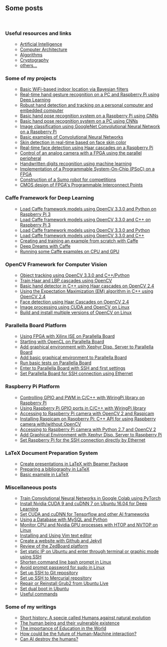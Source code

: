 <h2>Some posts</h2>
<br/>
<!-- ----------------------------------------------------------------------------------------------- -->
<!-- ----------------------------------------------------------------------------------------------- -->
<h3>Useful resources and links</h3>
<ul>
<ul>
<li><a href="/posts/information/artificial-intelligence/page.html">Artificial Intelligence</a></li>
<li><a href="/posts/information/computer-architecture/page.html">Computer Architecture</a></li>
<li><a href="/posts/information/algorithms/page.html">Algorithms</a></li>
<li><a href="/posts/information/cryptography/page.html">Cryptography</a></li>
<li><a href="/posts/information/others/page.html">others...</a></li>
</ul>
</ul>
<!-- ----------------------------------------------------------------------------------------------- -->
<!-- ----------------------------------------------------------------------------------------------- -->
<h3>Some of my projects</h3>
<ul>
<ul>
<li><a href="/posts/projects/basic-wifi-based-indoor-location-via-bayesian-filters/page.html">Basic WiFi-based indoor location via Bayesian filters</a></li>
<li><a href="/posts/projects/real-time-hand-gesture-recognition-on-a-pc-and-raspberry-pi-using-deep-learning/page.html">Real-time hand gesture recognition on a PC and Raspberry Pi using Deep Learning</a></li>
<li><a href="/posts/projects/robust-hand-detection-and-tracking-on-a-personal-computer-and-embedded-computer/page.html">Robust hand detection and tracking on a personal computer and embedded computer</a></li>
<li><a href="/posts/projects/basic-hand-pose-recognition-system-on-a-raspberry-pi-using-cnns/page.html">Basic hand pose recognition system on a Raspberry Pi using CNNs</a></li>
<li><a href="/posts/projects/basic-hand-pose-recognition-system-on-a-pc-using-cnns/page.html">Basic hand pose recognition system on a PC using CNNs</a></li>
<li><a href="/posts/projects/image-classification-using-googlenet-convolutional-neural-network-on-a-raspberry-pi/page.html">Image classification using GoogleNet Convolutional Neural Network on a Raspberry Pi</a></li>
<li><a href="/posts/projects/basic-examples-of-convolutional-neural-networks/page.html">Basic examples of Convolutional Neural Networks</a></li>
<li><a href="/posts/projects/skin-detection-in-real-time-based-on-face-skin-color/page.html">Skin detection in real-time based on face skin color</a></li>
<li><a href="/posts/projects/real-time-face-detection-using-haar-cascades-on-a-raspberry-pi/page.html">Real-time face detection using Haar cascades on a Raspberry Pi</a></li>
<li><a href="/posts/projects/control-of-an-analog-camera-with-a-fpga-using-the-parallel-peripheral/page.html">Control of an analog camera with a FPGA using the parallel peripheral</a></li>
<li><a href="/posts/projects/handwritten-digits-recognition-using-machine-learning/page.html">Handwritten digits recognition using machine learning</a></li>
<li><a href="/posts/projects/implementation-of-a-programmable-system-on-chip-on-a-fpga/page.html">Implementation of a Programmable System-On-Chip (PSoC) on a FPGA</a></li>
<li><a href="/posts/projects/construction-of-a-robot-sumo-for-competitions/page.html">Construction of a Sumo robot for competitions</a></li>
<li><a href="/posts/projects/cmos-design-of-fpgas-programmable-interconnect-points/page.html">CMOS design of FPGA's Programmable Interconnect Points</a></li>
</ul>
</ul>
<!-- ----------------------------------------------------------------------------------------------- -->
<!-- ----------------------------------------------------------------------------------------------- -->
<h3>Caffe Framework for Deep Learning</h3>
<ul>
<ul>
<li><a href="/posts/caffe/load_caffe_framework_models_using_opencv_3-3-0_and_python_on_raspberry_pi_3/page.html">Load Caffe framework models using OpenCV 3.3.0 and Python on Raspberry Pi 3</a></li>
<li><a href="/posts/caffe/load_caffe_framework_models_using_opencv_3-3-0_and_c++_on_raspberry_pi_3/page.html">Load Caffe framework models using OpenCV 3.3.0 and C++ on Raspberry Pi 3</a></li>
<li><a href="/posts/caffe/load_caffe_framework_models_using_opencv_3-3-0_and_python/page.html">Load Caffe framework models using OpenCV 3.3.0 and Python</a></li>
<li><a href="/posts/caffe/load_caffe_framework_models_using_opencv_3-3-0_and_cpp/page.html">Load Caffe framework models using OpenCV 3.3.0 and C++</a></li>
<li><a href="/posts/caffe/creating_and_training_an_example_from_scratch_with_caffe/page.html"> Creating and training an example from scratch with Caffe</a></li>
<li><a href="/posts/caffe/deep-dreams_with_Caffe/page.html"> Deep Dreams with Caffe</a></li>
<li><a href="/posts/caffe/running_some_caffe_examples_on_CPU_and_GPU/page.html"> Running some Caffe examples on CPU and GPU</a></li>
</ul>
</ul>
<!-- ----------------------------------------------------------------------------------------------- -->
<!-- ----------------------------------------------------------------------------------------------- -->
<h3>OpenCV Framework for Computer Vision</h3>
<ul>
<ul>
<li><a href="/posts/opencv/object_tracking_using_opencv_3-3-0_and_cpp_pyhon/page.html">Object tracking using OpenCV 3.3.0 and C++/Python</a></li>
<li><a href="/posts/opencv/train_haar_and_lbp_cascades_using_opencv/page.html">Train Haar and LBP cascades using OpenCV</a></li>
<li><a href="/posts/opencv/basic_hand_detector_in_cpp_using_haar_cascades_on_opencv_2-4/page.html">Basic hand detector in C++ using Haar cascades on OpenCV 2.4</a></li>
<li><a href="/posts/opencv/expectation-maximization_em_algorithm_in_cpp_using_opencv_2-4/page.html">Using the Expectation Maximization (EM) algorithm in C++ using OpenCV 2.4</a></li>
<li><a href="/posts/opencv/face_detection_using_haar_cascades_on_opencv_2-4/page.html">Face detection using Haar Cascades on OpenCV 2.4</a></li>
<li><a href="/posts/opencv/image_processing_using_cuda_and_opencv_linux/page.html"> Image processing using CUDA and OpenCV on Linux</a></li>
<li><a href="/posts/opencv/build_and_install_multiple_versions_of_opencv_on_linux/page.html">Build and install multiple versions of OpenCV on Linux</a></li>
</ul>
</ul>
<!-- ----------------------------------------------------------------------------------------------- -->
<!-- ----------------------------------------------------------------------------------------------- -->
<h3>Parallella Board Platform</h3>
<ul>
<ul>
<li><a href="/posts/parallella/using_fpga_with_xilinx_ise_on_parallella_board/page.html"> Using FPGA with Xilinx ISE on Parallella Board</a></li>
<li><a href="/posts/parallella/starting_with_opencl_on_parallella_board/page.html"> Starting with OpenCL on Parallella Board</a></li>
<li><a href="/posts/parallella/add_graphical_environment_with_xephyr_to_parallella_board/page.html"> Add graphical environment with Xephyr Disp. Server to Parallella Board</a></li>
<li><a href="/posts/parallella/add_basic_graphical_environment_to_parallella_board/page.html"> Add basic graphical environment to Parallella Board</a></li>
<li><a href="/posts/parallella/run_basic_tests_on_parallella_board/page.html"> Run basic tests on Parallella Board</a></li>
<li><a href="/posts/parallella/enter_to_parallella_board_with_ssh_and_first_settings/page.html"> Enter to Parallella Board with SSH and first settings</a></li>
<li><a href="/posts/parallella/set_parallella_board_for_ssh_connection_using_ethernet/page.html"> Set Parallella Board for SSH connection using Ethernet</a></li>
</ul>
</ul>
<!-- ----------------------------------------------------------------------------------------------- -->
<!-- ----------------------------------------------------------------------------------------------- -->
<h3>Raspberry Pi Platform</h3>
<ul>
<ul>
<li><a href="/posts/raspberry/controlling_gpio_and_pwm_in_c_cpp_with_wiringpi_library_on_raspberry_pi/page.html">Controlling GPIO and PWM in C/C++ with WiringPi library on Raspberry Pi</a></li>
<li><a href="/posts/raspberry/using_raspberry_pi_gpio_ports_in_c_cpp_with_wiringpi_library/page.html">Using Raspberry Pi GPIO ports in C/C++ with WiringPi library</a></li>
<li><a href="/posts/raspberry/accessing_to_raspberry_pi_camera_with_opencv2_and_raspicam/page.html">Accessing to Raspberry Pi camera with OpenCV 2 and Raspicam</a></li>
<li><a href="/posts/raspberry/installing_raspicam_on_raspberry_pi/page.html">Installing Raspicam on Raspberry Pi: C++ API for using Raspberry camera with/without OpenCV</a></li>
<li><a href="/posts/raspberry/accessing_to_raspberry_pi_camera_with_python2-7_and_opencv2/page.html">Accessing to Raspberry Pi camera with Python 2.7 and OpenCV 2</a></li>
<li><a href="/posts/raspberry/add_graphical_environment_xephyr_to_raspberry_pi/page.html">Add Graphical Environment with Xephyr Disp. Server to Raspberry Pi</a></li>
<li><a href="/posts/raspberry/set_raspberry_pi_for_the_SSH_connection_directly_by_ethernet/page.html">Set Raspberry Pi for the SSH connection directly by Ethernet</a></li>
</ul>
</ul>
<!-- ----------------------------------------------------------------------------------------------- -->
<!-- ----------------------------------------------------------------------------------------------- -->
<h3>LaTeX Document Preparation System</h3>
<ul>
<ul>
<li><a href="/posts/latex/create_presentations_in_latex_with_beamer_package/page.html">Create presentations in LaTeX with Beamer Package</a></li>
<li><a href="/posts/latex/preparing_a_bibliography_in_latex/page.html">Preparing a bibliography in LaTeX</a></li>
<li><a href="/posts/latex/basic_example_in_latex/page.html">Basic example in LaTeX</a></li>
</ul>
</ul>
<!-- ----------------------------------------------------------------------------------------------- -->
<!-- ----------------------------------------------------------------------------------------------- -->
<h3>Miscellaneous posts</h3>
<ul>
<ul>
<li><a href="/posts/miscellaneous/train_convolutional_neural_networks_in_google_colab_using_pytorch/page.html">Train Convolutional Neural Networks in Google Colab using PyTorch</a></li>
<li><a href="/posts/miscellaneous/install_cuda_9_and_cudnn_7_on_ubuntu_16_for_deep_learning/page.html">Install Nvidia CUDA 9 and cuDNN 7 on Ubuntu 16.04 for Deep Learning</a></li>
<li><a href="/posts/miscellaneous/set_cuda_cudnn_for_tensorflow_and_other_ai_frameworks/page.html">Set CUDA and cuDNN for Tensorflow and other AI frameworks</a></li>
<li><a href="/posts/miscellaneous/using_a_database_with_mysql_and_python/page.html">Using a Database with MySQL and Python</a></li>
<li><a href="/posts/miscellaneous/monitor_cpu_and_nvidia_gpu_processes_with_htop_and_nvtop_on_linux/page.html"> Monitor CPU and Nvidia GPU processes with HTOP and NVTOP on Linux</a></li>
<li><a href="/posts/miscellaneous/installing_and_using_vim_text_editor/page.html">Installing and Using Vim text editor</a></li>
<li><a href="/posts/miscellaneous/create_a_website_with_github_and_jekyll/page.html">Create a website with Github and Jekyll</a></li>
<li><a href="/posts/miscellaneous/review_of_the_zedboard_platform/page.html">Review of the ZedBoard platform</a></li>
<li><a href="/posts/miscellaneous/set_static_ip_on_ubuntu_and_enter_through_terminal_or_graphic_mode_with_ssh/page.html">Set static IP on Ubuntu and enter through terminal or graphic mode using SSH</a></li>
<li><a href="/posts/miscellaneous/shorten_command_line_bash_prompt_in_linux/page.html">Shorten command line bash prompt in Linux</a></li>
<li><a href="/posts/miscellaneous/avoid_prompt_password_for_sudo_in_linux/page.html">Avoid prompt password for sudo in Linux</a></li>
<li><a href="/posts/miscellaneous/set_up_ssh_to_git_repository/page.html"> Set up SSH to Git repository</a></li>
<li><a href="/posts/miscellaneous/set_up_ssh_to_mercurial_repository/page.html"> Set up SSH to Mercurial repository</a></li>
<li><a href="/posts/miscellaneous/repair_or_reinstall_grub2_from_ubuntu_live/page.html">Repair or Reinstall Grub2 from Ubuntu Live</a></li>
<li><a href="/posts/miscellaneous/set_dual_boot_in_ubuntu/page.html">Set dual boot in Ubuntu</a></li>
<li><a href="/posts/miscellaneous/useful_commands/page.html">Useful commands</a></li>
</ul>
</ul>
<!-- ----------------------------------------------------------------------------------------------- -->
<!-- ----------------------------------------------------------------------------------------------- -->
<h3>Some of my writings</h3>
<ul>
<ul>
<li><a href="/posts/writtings/short-history-a-specie-called-humans-against-natural-evolution/page.html">Short history: A specie called Humans against natural evolution</a></li>
<li><a href="/posts/writtings/human-being-and-their-vulnerable-existence/page.html">The human being and their vulnerable existence</a></li>
<li><a href="/posts/writtings/the-importance-of-education-in-the-world/page.html">The importance of Education in the World</a></li>
<li><a href="/posts/writtings/future-of-human-machine-interaction/page.html">How could be the future of Human-Machine interaction?</a></li>
<li><a href="/posts/writtings/can-ai-destroy-the-humans/page.html">Can AI destroy the humans?</a></li>
</ul>
</ul>
<!-- ----------------------------------------------------------------------------------------------- -->
<!-- ----------------------------------------------------------------------------------------------- -->


